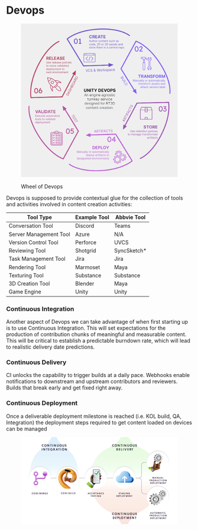 # Devops

<figure><img src="../.gitbook/assets/image (5).png" alt=""><figcaption><p>Wheel of Devops</p></figcaption></figure>

Devops is supposed to provide contextual glue for the collection of tools and activities involved in content creation activities:



| Tool Type              | Example Tool | Abbvie Tool  |
| ---------------------- | ------------ | ------------ |
| Conversation Tool      | Discord      | Teams        |
| Server Management Tool | Azure        | N/A          |
| Version Control Tool   | Perforce     | UVCS         |
| Reviewing Tool         | Shotgrid     | SyncSketch\* |
| Task Management Tool   | Jira         | Jira         |
| Rendering Tool         | Marmoset     | Maya         |
| Texturing Tool         | Substance    | Substance    |
| 3D Creation Tool       | Blender      | Maya         |
| Game Engine            | Unity        | Unity        |

### Continuous Integration

Another aspect of Devops we can take advantage of when first starting up is to use Continuous Integration. This will set expectations for the production of contribution chunks of meaningful and measurable content. This will be critical to establish a predictable burndown rate, which will lead to realistic delivery date predictions.

### Continuous Delivery

CI unlocks the capability to trigger builds at a daily pace. Webhooks enable notifications to downstream and upstream contributors and reviewers. Builds that break early and get fixed right away.

### Continuous Deployment

Once a deliverable deployment milestone is reached (i.e. KOL build, QA, Integration) the deployment steps required to get content loaded on devices can be managed

<figure><img src="../.gitbook/assets/image (6).png" alt=""><figcaption></figcaption></figure>
